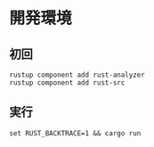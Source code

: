 # 開発環境

## 初回

```
rustup component add rust-analyzer
rustup component add rust-src
```

## 実行

```
set RUST_BACKTRACE=1 && cargo run
```
